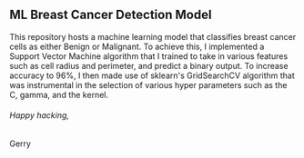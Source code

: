 ## ML Breast Cancer Detection Model

This repository hosts a machine learning model that classifies breast cancer cells as either Benign or Malignant. To achieve this, I implemented a Support Vector Machine algorithm that I trained to take in various features such as cell radius and perimeter, and predict a binary output. To increase accuracy to 96%, I then made use of sklearn's GridSearchCV algorithm that was instrumental in the selection of various hyper parameters such as the C, gamma, and the kernel.



###### Happy hacking,
Gerry
